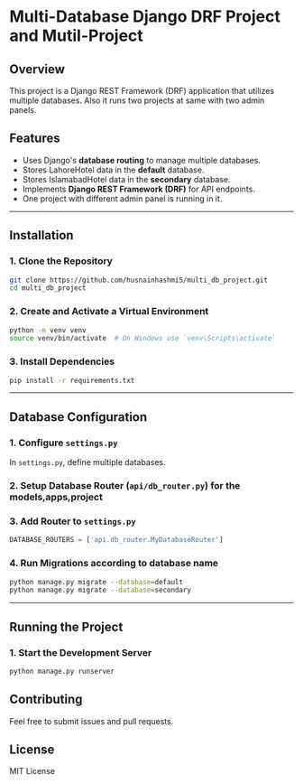 # Multi-Database Django DRF Project and Mutil-Project

## Overview
This project is a Django REST Framework (DRF) application that utilizes multiple databases. Also it runs two projects at same with two admin panels.

## Features
- Uses Django's **database routing** to manage multiple databases.
- Stores LahoreHotel data in the **default** database.
- Stores IslamabadHotel data in the **secondary** database.
- Implements **Django REST Framework (DRF)** for API endpoints.
- One project with different admin panel is running in it.
---

## Installation
### 1. Clone the Repository
```sh
git clone https://github.com/husnainhashmi5/multi_db_project.git
cd multi_db_project
```

### 2. Create and Activate a Virtual Environment
```sh
python -m venv venv
source venv/bin/activate  # On Windows use `venv\Scripts\activate`
```

### 3. Install Dependencies
```sh
pip install -r requirements.txt
```

---

## Database Configuration

### 1. Configure `settings.py`
In `settings.py`, define multiple databases.

### 2. Setup Database Router (`api/db_router.py`) for the models,apps,project
### 3. Add Router to `settings.py`
```python
DATABASE_ROUTERS = ['api.db_router.MyDatabaseRouter']
```
### 4. Run Migrations according to database name
```sh
python manage.py migrate --database=default
python manage.py migrate --database=secondary
```

---

## Running the Project
### 1. Start the Development Server
```sh
python manage.py runserver
```

## Contributing
Feel free to submit issues and pull requests.

## License
MIT License
